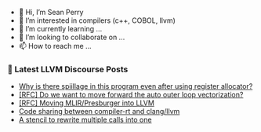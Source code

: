 - 👋 Hi, I’m Sean Perry
- 👀 I’m interested in compilers (c++, COBOL, llvm)
- 🌱 I’m currently learning ...
- 💞️ I’m looking to collaborate on ...
- 📫 How to reach me ...

<!---
s66perry/s66perry is a ✨ special ✨ repository because its `README.md` (this file) appears on your GitHub profile.
You can click the Preview link to take a look at your changes.
--->
### 📕 Latest LLVM Discourse Posts

<!-- DISCOURSE-LLVM:START -->
- [Why is there spiillage in this program even after using register allocator?](https://discourse.llvm.org/t/why-is-there-spiillage-in-this-program-even-after-using-register-allocator/80041#post_1)
- [[RFC] Do we want to move forward the auto outer loop vectorization?](https://discourse.llvm.org/t/rfc-do-we-want-to-move-forward-the-auto-outer-loop-vectorization/69903#post_11)
- [[RFC] Moving MLIR/Presburger into LLVM](https://discourse.llvm.org/t/rfc-moving-mlir-presburger-into-llvm/79399#post_14)
- [Code sharing between compiler-rt and clang/llvm](https://discourse.llvm.org/t/code-sharing-between-compiler-rt-and-clang-llvm/79935#post_14)
- [A stencil to rewrite multiple calls into one](https://discourse.llvm.org/t/a-stencil-to-rewrite-multiple-calls-into-one/79969#post_2)
<!-- DISCOURSE-LLVM:END -->
